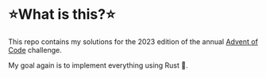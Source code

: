 # ⭐What is this?⭐

This repo contains my solutions for the 2023 edition of the annual [Advent of
Code](https://adventofcode.com/2022) challenge.

My goal again is to implement everything using Rust 🦀.
